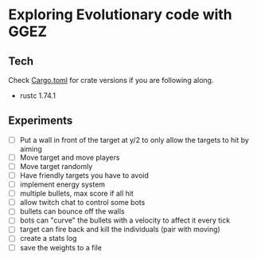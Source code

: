 # Exploring Evolutionary code with GGEZ

## Tech

Check [Cargo.toml](Cargo.toml) for crate versions if you are following along.

- rustc 1.74.1

## Experiments

- [ ] Put a wall in front of the target at y/2 to only allow the targets to hit by aiming
- [ ] Move target and move players
- [ ] Move target randomly
- [ ] Have friendly targets you have to avoid
- [ ] implement energy system
- [ ] multiple bullets, max score if all hit
- [ ] allow twitch chat to control some bots
- [ ] bullets can bounce off the walls
- [ ] bots can "curve" the bullets with a velocity to affect it every tick
- [ ] target can fire back and kill the individuals (pair with moving)
- [ ] create a stats log
- [ ] save the weights to a file
